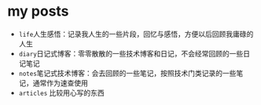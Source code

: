 # my posts

- `life`人生感悟：记录我人生的一些片段，回忆与感悟，方便以后回顾我庸碌的人生
- `diary`日记式博客：零零散散的一些技术博客和日记，不会经常回顾的一些日记笔记
- `notes`笔记式技术博客：会去回顾的一些笔记，按照技术门类记录的一些笔记，通常作为速查使用
- `articles` 比较用心写的东西
